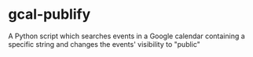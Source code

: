 # gcal-publify
A Python script which searches events in a Google calendar containing a specific string and changes the events' visibility to "public"

